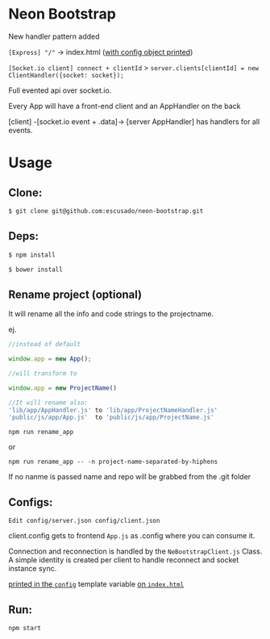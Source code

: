 # Neon Bootstrap

New handler pattern added

`[Express] "/"` -> index.html ([with config object printed](https://github.com/escusado/neon-bootstrap/blob/master/views/index.html#L26))

`[Socket.io client] connect + clientId` > `server.clients[clientId] = new ClientHandler({socket: socket});`

Full evented api over socket.io.

Every App will have a front-end client and an AppHandler on the back

[client] -[socket.io event + .data]-> [server AppHandler] has handlers for all events.

# Usage

## Clone:
```bash
$ git clone git@github.com:escusado/neon-bootstrap.git
```

## Deps:
```bash
$ npm install
```

```bash
$ bower install
```

## Rename project (optional)
It will rename all the info and code strings to the projectname.

ej.


```javascript
//instead of default

window.app = new App();

//will transform to

window.app = new ProjectName()

//It will rename also:
'lib/app/AppHandler.js' to 'lib/app/ProjectNameHandler.js'
'public/js/app/App.js'  to 'public/js/app/ProjectName.js'

```

```
npm run rename_app
```

or

```
npm run rename_app -- -n project-name-separated-by-hiphens
```

If no nanme is passed name and repo will be grabbed from the .git folder

## Configs:
```
Edit config/server.json config/client.json
```
client.config gets to frontend `App.js` as .config where you can consume it.

Connection and reconnection is handled by the `NeBootstrapClient.js` Class.
A simple identity is created per client to handle reconnect and socket instance sync.

[printed in the `config`](https://github.com/escusado/neon-bootstrap/blob/master/bin/server.js#L74)  template variable [on `index.html`](https://github.com/escusado/neon-bootstrap/blob/master/views/index.html#L26)

## Run:
```bash
npm start
```